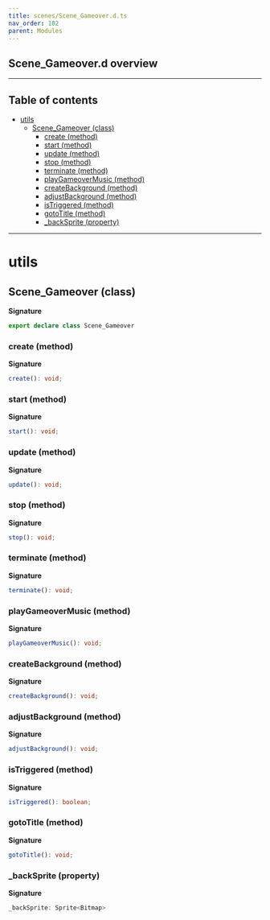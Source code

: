 ```yaml
---
title: scenes/Scene_Gameover.d.ts
nav_order: 102
parent: Modules
---
```


## Scene_Gameover.d overview

---

<h2 class="text-delta">Table of contents</h2>

- [utils](#utils)
  - [Scene_Gameover (class)](#scene_gameover-class)
    - [create (method)](#create-method)
    - [start (method)](#start-method)
    - [update (method)](#update-method)
    - [stop (method)](#stop-method)
    - [terminate (method)](#terminate-method)
    - [playGameoverMusic (method)](#playgameovermusic-method)
    - [createBackground (method)](#createbackground-method)
    - [adjustBackground (method)](#adjustbackground-method)
    - [isTriggered (method)](#istriggered-method)
    - [gotoTitle (method)](#gototitle-method)
    - [\_backSprite (property)](#_backsprite-property)

---

# utils

## Scene_Gameover (class)

**Signature**

```ts
export declare class Scene_Gameover
```

### create (method)

**Signature**

```ts
create(): void;
```

### start (method)

**Signature**

```ts
start(): void;
```

### update (method)

**Signature**

```ts
update(): void;
```

### stop (method)

**Signature**

```ts
stop(): void;
```

### terminate (method)

**Signature**

```ts
terminate(): void;
```

### playGameoverMusic (method)

**Signature**

```ts
playGameoverMusic(): void;
```

### createBackground (method)

**Signature**

```ts
createBackground(): void;
```

### adjustBackground (method)

**Signature**

```ts
adjustBackground(): void;
```

### isTriggered (method)

**Signature**

```ts
isTriggered(): boolean;
```

### gotoTitle (method)

**Signature**

```ts
gotoTitle(): void;
```

### \_backSprite (property)

**Signature**

```ts
_backSprite: Sprite<Bitmap>
```
